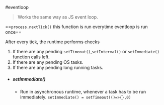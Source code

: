 #eventloop
> Works the same way as JS event loop.

==`process.nextTick()` this function is run everytime eventloop is run once==

After every tick, the runtime performs checks
1. If there are any pending `setTimeout()`,`setInterval()` or `setImmediate()` function calls left.
2. If there are any pending OS tasks.
3. If there are any pending long running tasks. 

- ##### setImmediate()
	- Run in asynchronous runtime, whenever a task has to be run immediately. `setImmediate() = setTimeout(()=>{},0)`